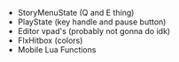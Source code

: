 - StoryMenuState (Q and E thing)
- PlayState (key handle and pause button)
- Editor vpad's (probably not gonna do idk)
- FlxHitbox (colors)
- Mobile Lua Functions